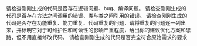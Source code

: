 请检查刚刚生成的代码是否存在逻辑问题、bug、编译问题。
请检查刚刚生成的代码是否存在方法之间调用的错误、类与类之间引用的错误。
请检查刚刚生成的代码是否存在功能重复、能力重复、代码重复的问题，请将重复的问题逐一列出来，并标明它对于可维护性和可读性的影响严重程度，给出你的建议优化方案和思路，但不用直接修改代码。
请检查刚刚生成的代码是否完全符合原始需求的要求